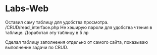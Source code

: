 # Labs-Web
Оставил саму таблицу для удобства просмотра. /CRUD/read_interface.php
Не хэширую пароли для удобства чтения в таблице. Доработал эту таблицу в 5 лр

Сделал таблицу заполнения отдельно от самого сайта, показываю выполнение задачи по CRUD.
